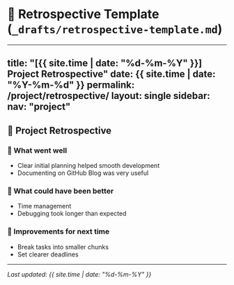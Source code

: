 # 📄 Retrospective Template (`_drafts/retrospective-template.md`)
---
title: "[{{ site.time | date: "%d-%m-%Y" }}] Project Retrospective"
date: {{ site.time | date: "%Y-%m-%d" }}
permalink: /project/retrospective/
layout: single
sidebar:
  nav: "project"
---

## 🧠 Project Retrospective

### 🎯 What went well
- Clear initial planning helped smooth development
- Documenting on GitHub Blog was very useful

### 🤔 What could have been better
- Time management
- Debugging took longer than expected

### 📌 Improvements for next time
- Break tasks into smaller chunks
- Set clearer deadlines

---

*Last updated: {{ site.time | date: "%d-%m-%Y" }}*

<!-- 🪞 retrospective-template.md
🔁 역할:
전체 프로젝트를 마친 후, 돌아보며 정리하는 회고 페이지야.
잘한 점, 아쉬운 점, 다음에 하고 싶은 것 등을 적으면 좋아.

✅ 예시 내용:
전반적인 회고 (타임라인 요약)
가장 어려웠던 점
배운 점 / 성장한 부분
다음 프로젝트에 적용할 것 -->